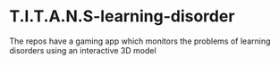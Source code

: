 # T.I.T.A.N.S-learning-disorder
The repos have a gaming app which monitors the problems of learning disorders using an interactive 3D model
